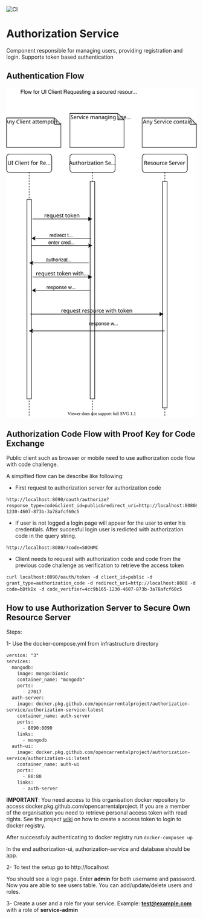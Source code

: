 ![CI](https://github.com/opencarrentalproject/authorization-service/workflows/CI/badge.svg?branch=master)

# Authorization Service
Component responsible for managing users, providing registration and login. Supports token based authentication

## Authentication Flow

![Alt](images/AuthorizationServiceFlow.svg)


## Authorization Code Flow with Proof Key for Code Exchange

Public client such as browser or mobile need to use authorization code flow with code challenge.

A simplfied flow can be describe like following:

 - First request to authorization server for authorization code

```
http://localhost:8090/oauth/authorize?response_type=code&client_id=public&redirect_uri=http://localhost:8080&scope=read&code_challenge=4cc9b165-1230-4607-873b-3a78afcf60c5
```

- If user is not logged a login page will appear for the user to enter his credentials. After succesful login user is redicted with authorization code in the query string.

```
http://localhost:8080/?code=S0ONMC
```

- Client needs to request with authorization code and code from the previous code challenge as verification to retrieve the access token
```
curl localhost:8090/oauth/token -d client_id=public -d grant_type=authorization_code -d redirect_uri=http://localhost:8080 -d code=bDtkDx -d code_verifier=4cc9b165-1230-4607-873b-3a78afcf60c5
```


## How to use Authorization Server to Secure Own Resource Server

Steps:

1- Use the docker-compose.yml from infrastructure directory 

```
version: "3"
services:
  mongodb:
    image: mongo:bionic
    container_name: "mongodb"
    ports:
      - 27017
  auth-server:
    image: docker.pkg.github.com/opencarrentalproject/authorization-service/authorization-service:latest
    container_name: auth-server
    ports:
      - 8090:8090
    links:
      - mongodb
  auth-ui:
    image: docker.pkg.github.com/opencarrentalproject/authorization-service/authorization-ui:latest
    container_name: auth-ui
    ports:
      - 80:80
    links:
      - auth-server

```

**IMPORTANT**: You need access to this organisation docker repository to access docker.pkg.github.com/opencarrentalproject. If you are a member of the organisation you need to retrieve personal access token with read rights.
See the project [wiki](https://github.com/opencarrentalproject/project-wiki/wiki) on how to create a access token to login to docker registry.

After successfuly authenticating to docker registry run 
```docker-composee up```

In the end authorization-ui, authorization-service and database should be app.

2- To test the setup go to http://localhost

You should see a login page. Enter **admin** for both username and password. Now you are able
to see users table. You can add/update/delete users and roles.

3- Create a user and a role for your service.
Example: **test@example.com** with a role of **service-admin**

